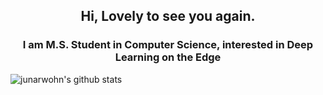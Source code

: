 <h2 align="center">Hi, Lovely to see you again.</h2>
<h3 align="center">I am M.S. Student in Computer Science, interested in Deep Learning on the Edge</h3>

![junarwohn's github stats](https://github-readme-stats.vercel.app/api?username=junarwohn&show_icons=true&theme=dark)

<!--
**junarwohn/junarwohn** is a ✨ _special_ ✨ repository because its `README.md` (this file) appears on your GitHub profile.

Here are some ideas to get you started:

- 🔭 I’m currently working on ...
- 🌱 I’m currently learning ...
- 👯 I’m looking to collaborate on ...
- 🤔 I’m looking for help with ...
- 💬 Ask me about ...
- 📫 How to reach me: ...
- 😄 Pronouns: ...
- ⚡ Fun fact: ...
-->
